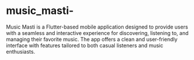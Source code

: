 # music_masti-
Music Masti is a Flutter-based mobile application designed to provide users with a seamless and interactive experience for discovering, listening to, and managing their favorite music. The app offers a clean and user-friendly interface with features tailored to both casual listeners and music enthusiasts.
